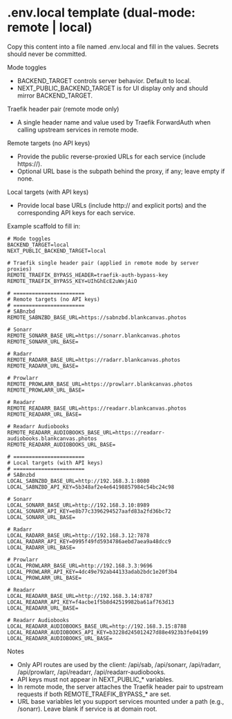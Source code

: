 # .env.local template (dual-mode: remote | local)

Copy this content into a file named .env.local and fill in the values. Secrets should never be committed.

Mode toggles
- BACKEND_TARGET controls server behavior. Default to local.
- NEXT_PUBLIC_BACKEND_TARGET is for UI display only and should mirror BACKEND_TARGET.

Traefik header pair (remote mode only)
- A single header name and value used by Traefik ForwardAuth when calling upstream services in remote mode.

Remote targets (no API keys)
- Provide the public reverse-proxied URLs for each service (include https://).
- Optional URL base is the subpath behind the proxy, if any; leave empty if none.

Local targets (with API keys)
- Provide local base URLs (include http:// and explicit ports) and the corresponding API keys for each service.

Example scaffold to fill in:

```dotenv
# Mode toggles
BACKEND_TARGET=local
NEXT_PUBLIC_BACKEND_TARGET=local

# Traefik single header pair (applied in remote mode by server proxies)
REMOTE_TRAEFIK_BYPASS_HEADER=traefik-auth-bypass-key
REMOTE_TRAEFIK_BYPASS_KEY=UIhGhEcE2uWxjAiO

# =======================
# Remote targets (no API keys)
# =======================
# SABnzbd
REMOTE_SABNZBD_BASE_URL=https://sabnzbd.blankcanvas.photos

# Sonarr
REMOTE_SONARR_BASE_URL=https://sonarr.blankcanvas.photos
REMOTE_SONARR_URL_BASE=

# Radarr
REMOTE_RADARR_BASE_URL=https://radarr.blankcanvas.photos
REMOTE_RADARR_URL_BASE=

# Prowlarr
REMOTE_PROWLARR_BASE_URL=https://prowlarr.blankcanvas.photos
REMOTE_PROWLARR_URL_BASE=

# Readarr
REMOTE_READARR_BASE_URL=https://readarr.blankcanvas.photos
REMOTE_READARR_URL_BASE=

# Readarr Audiobooks
REMOTE_READARR_AUDIOBOOKS_BASE_URL=https://readarr-audiobooks.blankcanvas.photos
REMOTE_READARR_AUDIOBOOKS_URL_BASE=

# =======================
# Local targets (with API keys)
# =======================
# SABnzbd
LOCAL_SABNZBD_BASE_URL=http://192.168.3.1:8080
LOCAL_SABNZBD_API_KEY=5b348af2e4e64198857984c54bc24c98

# Sonarr
LOCAL_SONARR_BASE_URL=http://192.168.3.10:8989
LOCAL_SONARR_API_KEY=e8b77c3396294527aafd83a2fd36bc72
LOCAL_SONARR_URL_BASE=

# Radarr
LOCAL_RADARR_BASE_URL=http://192.168.3.12:7878
LOCAL_RADARR_API_KEY=0995f49fd5934786aebd7aea9a48dcc9
LOCAL_RADARR_URL_BASE=

# Prowlarr
LOCAL_PROWLARR_BASE_URL=http://192.168.3.3:9696
LOCAL_PROWLARR_API_KEY=4dc49e792ab44133adab2bdc1e20f3b4
LOCAL_PROWLARR_URL_BASE=

# Readarr
LOCAL_READARR_BASE_URL=http://192.168.3.14:8787
LOCAL_READARR_API_KEY=f4acbe1f5b8d42519982ba61af763d13
LOCAL_READARR_URL_BASE=

# Readarr Audiobooks
LOCAL_READARR_AUDIOBOOKS_BASE_URL=http://192.168.3.15:8788
LOCAL_READARR_AUDIOBOOKS_API_KEY=b3228d245012427d88e4923b3fe04199
LOCAL_READARR_AUDIOBOOKS_URL_BASE=
```

Notes
- Only API routes are used by the client: /api/sab, /api/sonarr, /api/radarr, /api/prowlarr, /api/readarr, /api/readarr-audiobooks.
- API keys must not appear in NEXT_PUBLIC_* variables.
- In remote mode, the server attaches the Traefik header pair to upstream requests if both REMOTE_TRAEFIK_BYPASS_* are set.
- URL base variables let you support services mounted under a path (e.g., /sonarr). Leave blank if service is at domain root.